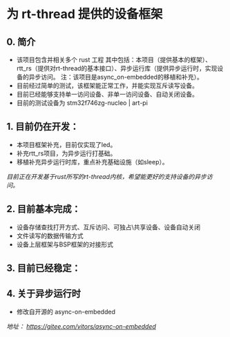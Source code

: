 # **为 rt-thread 提供的设备框架**

## 0. 简介
* 该项目包含并相关多个 rust 工程
 其中包括：本项目（提供基本的框架）、rtt_rs（提供对rt-thread的基本接口）、异步运行库（提供异步运行时，实现设备的异步访问。 注：该项目是async_on-embedded的移植和补充）。
* 目前经过简单的测试，该框架能正常工作，并能实现互斥读写设备。
* 目前已经能够支持单一访问设备、非单一访问设备、自动关闭设备。
* 目前的测试设备为 stm32f746zg-nucleo | art-pi

## 1. 目前仍在开发：
* 本项目框架补充，目前仅实现了led。
* 补充rtt_rs项目，为异步运行打基础。
* 移植补充异步运行时库，重点补充基础设施（如sleep）。

_目前正在开发基于rust所写的rt-thread内核，希望能更好的支持设备的异步访问。_

## 2. 目前基本完成：
* 设备存储查找打开方式、互斥访问、可独占\共享设备、设备自动关闭
* 文件读写的数据传输方式 
* 设备上层框架与BSP框架的对接形式

## 3. 目前已经稳定：


## 4. 关于异步运行时
* 修改自开源的 async-on-embedded

_地址： https://gitee.com/vitors/async-on-embedded_
